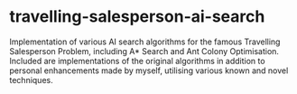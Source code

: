 # travelling-salesperson-ai-search
Implementation of various AI search algorithms for the famous Travelling Salesperson Problem, including A* Search and Ant Colony Optimisation. Included are implementations of the original algorithms in addition to personal enhancements made by myself, utilising various known and novel techniques.
